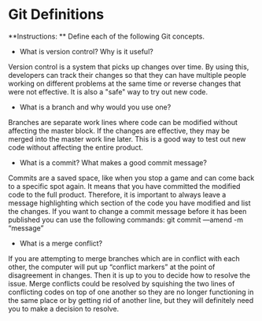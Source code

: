 # Git Definitions

**Instructions: ** Define each of the following Git concepts.

* What is version control?  Why is it useful?

Version control is a system that picks up changes over time. By using this, developers can track their changes so that they can have multiple people working on different problems at the same time or reverse changes that were not effective. It is also a "safe" way to try out new code.

* What is a branch and why would you use one?

Branches are separate work lines where code can be modified without affecting the master block. If the changes are effective, they may be merged into the master work line later. This is a good way to test out new code without affecting the entire product.

* What is a commit? What makes a good commit message?

Commits are a saved space, like when you stop a game and can come back to a specific spot again. It means that you have committed the modified code to the full product. Therefore, it is important to always leave a message highlighting which section of the code you have modified and list the changes. If you want to change a commit message before it has been published you can use the following commands: git commit —amend -m “message”

* What is a merge conflict?

If you are attempting to merge branches which are in conflict with each other, the computer will put up “conflict markers” at the point of disagreement in changes. Then it is up to you to decide how to resolve the issue. Merge conflicts could be resolved by squishing the two lines of conflicting codes on top of one another so they are no longer functioning in the same place or by getting rid of another line, but they will definitely need you to make a decision to resolve. 